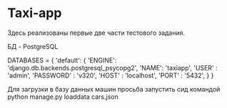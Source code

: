 # Taxi-app
Здесь реализованы первые две части тестового задания.

БД - PostgreSQL

DATABASES = {
    'default': {
        'ENGINE': 'django.db.backends.postgresql_psycopg2',
         'NAME': 'taxiapp',
         'USER' : 'admin',
         'PASSWORD' : 'v320',
         'HOST' : 'localhost',
         'PORT' : '5432',
    }
}


Для загрузки в базу данных машин просьба запустить сид командой python manage.py loaddata сars.json
